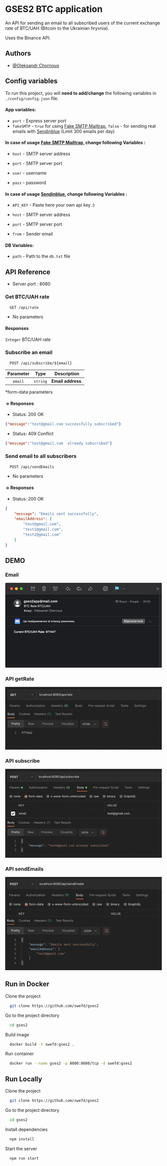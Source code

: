 
# GSES2 BTC application

An API for sending an email to all subscribed users of the current exchange rate of BTC/UAH (Bitcoin to the Ukrainian hryvnia).


Uses the Binance API.
## Authors

- [@Oleksandr Chornous](https://github.com/swefd)


## Config variables

To run this project, you will **need to add/change** the following variables in `./config/config.json` file.
####  App variables:

* `port` - Express server port
* `fakeSMTP` - `true` for using [Fake SMTP Mailtrap](https://mailtrap.io/), `false` - for sending real emails with [Sendinblue](https://sendinblue.com) (Limit 300 emails per day)


####  In case of usage [Fake SMTP Mailtrap](https://mailtrap.io/), change following Variables :
* `host` - SMTP server address

* `port` - SMTP server port

* `user` - username

* `pass` - password

####  In case of usage [Sendinblue](https://sendinblue.com), change following Variables :
* `API_KEY` - Paste here your own  api key :)

* `host` - SMTP server address

* `port` - SMTP server port

* `from` - Sender email

####  DB Variables:

* `path` - Path to the `db.txt` file 



## API Reference


* Server port : 8080

### Get BTC/UAH rate

```
  GET /api/rate
```

* No parameters

#### Responses
`Integer` BTC/UAH rate 

### Subscribe an email

```
  POST /api/subscribe/${email}
```

| Parameter |   Type   |    Description     |
|:---------:|:--------:|:------------------:|
|  `email`  | `string` | **Email address**. |

*form-data parameters

####  -> Responses

 * Status: 200 OK
```json
{"message":"test@gmail.com successfully subscribed"}
```

* Status: 409 Conflict
```json
{"message":"test@gmail.com  already subscribed"}
```


### Send email to all subscribers
```
  POST /api/sendEmails
```
* No parameters

#### -> Responses

* Status: 200 OK
```json
{
    "message": "Emails sent successfully",
    "emailAddress": [
        "test@gmail.com",
        "test1@gmail.com",
        "test2@gmail.com"
    ]
}
```

## DEMO
### Email
![EMAIL](https://raw.githubusercontent.com/swefd/gses2/master/demo/email.png)
### API getRate
![EMAIL](https://raw.githubusercontent.com/swefd/gses2/master/demo/getRate.png)
### API subscribe
![EMAIL](https://raw.githubusercontent.com/swefd/gses2/master/demo/subscribe.png)
### API sendEmails
![EMAIL](https://raw.githubusercontent.com/swefd/gses2/master/demo/sendEmails.png)


## Run in Docker

Clone the project

```bash
  git clone https://github.com/swefd/gses2
```
Go to the project directory

```bash
  cd gses2
```
Build image

```bash
  docker build -t swefd:gses2 . 
```
Run container

```bash
  docker run --name gses2 -p 8080:8080/tcp -d swefd:gses2
```
## Run Locally

Clone the project

```bash
  git clone https://github.com/swefd/gses2
```

Go to the project directory

```bash
  cd gses2
```

Install dependencies

```bash
  npm install
```

Start the server

```bash
  npm run start
```



